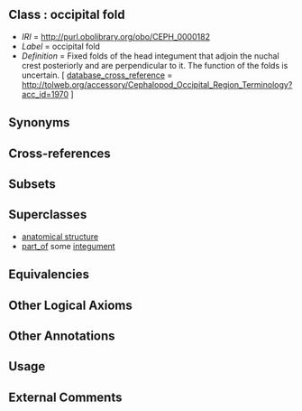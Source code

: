 
## Class : occipital fold

 * *IRI* = http://purl.obolibrary.org/obo/CEPH_0000182
 * *Label* = occipital fold
 * *Definition* = Fixed folds of the head integument that adjoin the nuchal crest posteriorly and are perpendicular to it. The function of the folds is uncertain. [ [database_cross_reference](../../ef/oboInOwl#hasDbXref.md) = http://tolweb.org/accessory/Cephalopod_Occipital_Region_Terminology?acc_id=1970 ]

## Synonyms


## Cross-references


## Subsets


## Superclasses

 * [anatomical structure](../../UBERON/61/UBERON_0000061.md)
 * [part_of](../../BFO/50/BFO_0000050.md) some [integument](../../UBERON/99/UBERON_0002199.md)

## Equivalencies


## Other Logical Axioms


## Other Annotations


## Usage


## External Comments


